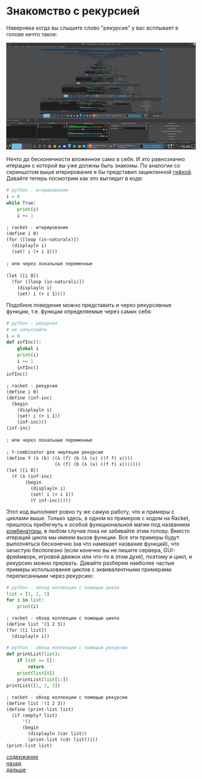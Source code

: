 # Знакомство с рекурсией
Наверняка когда вы слышите слово "рекурсия" у вас всплывает в голове нечто такое:

![](../../img/l_3/1.png)

Нечто до бесконечности вложенное само в себя. И это равнозначно итерации с которой вы уже должны быть 
знакомы. По аналогии со скриншотом выше итерирование я бы представил зацикленной [гифкой](https://vk.com/doc548038631_625822950). 
Давайте теперь посмотрим как это выглядит в коде:

```python
# python - итерирование
i = 0
while True:
    print(i)
    i += 1
```
```racket
; racket - итерирование
(define i 0)
(for ([loop (in-naturals)])
  (displayln i)
  (set! i (+ i 1)))
  
; или через локальные переменные

(let ([i 0])
  (for ([loop (in-naturals)])
    (displayln i)
    (set! i (+ i 1))))
```

Подобное поведение можно представить и через рекурсивные функции, т.е. функции определяемые через 
самих себя:

```python
# python - рекурсия
# не запускайте
i = 0
def infInc():
    global i
    print(i)
    i += 1
    infInc()
infInc()
```

```racket
; racket - рекурсия
(define i 0)
(define (inf-inc)
  (begin
    (displayln i)
    (set! i (+ i 1))
    (inf-inc)))
(inf-inc)

; или через локальные переменные

; Y-combinator для эмуляции рекурсии
(define Y (λ (b) ((λ (f) (b (λ (x) ((f f) x))))
                  (λ (f) (b (λ (x) ((f f) x)))))))
(let ([i 0])
  (Y (λ (inf-inc)
       (begin
         (displayln i)
         (set! i (+ i 1))
         (Y inf-inc)))))
```

Этот код выполняет ровно ту же самую работу, что и примеры с циклами выше. Только здесь, в одном из примеров с кодом на Racket, 
пришлось прибегнуть к особой функциональной магии под названием [комбинаторы](https://ru.wikipedia.org/wiki/%D0%9A%D0%BE%D0%BC%D0%B1%D0%B8%D0%BD%D0%B0%D1%82%D0%BE%D1%80%D0%BD%D0%B0%D1%8F_%D0%BB%D0%BE%D0%B3%D0%B8%D0%BA%D0%B0), 
в любом случае пока не забивайте этим голову. Вместо итераций цикла
мы имеем вызов функции. Все эти примеры будут выполняться бесконечно (на что намекает название функций),
что зачастую бесполезно (если конечно вы не пишите сервера, GUI-фреймворк, игровой движок или что-то в этом духе),
поэтому и цикл, и рекурсию можно прервать. Давайте разберем наиболее частые примеры использования 
циклов с эквивалентными примерами переписанными через рекурсию: 

```python
# python - обход коллекции с помощью цикла
list = [1, 2, 3]
for i in list:
    print(i)
```
```racket
; racket - обход коллекции с помощью цикла
(define list '(1 2 3))
(for ([i list])
  (displayln i))
```
```python
# python - обход коллекции с помощью рекурсии
def printList(list):
    if list == []:
        return
    print(list[0])
    printList(list[1:])
printList([1, 2, 3])
```
```racket
; racket - обход коллекции с помощью рекурсии
(define list '(1 2 3))
(define (print-list list)
  (if (empty? list)
      '()
      (begin
        (displayln (car list))
        (print-list (cdr list)))))
(print-list list)
```

[содержание](../../README.md)
<br>
[назад](../l_2/README.md)
<br>
[дальше](../l_4/README.md)